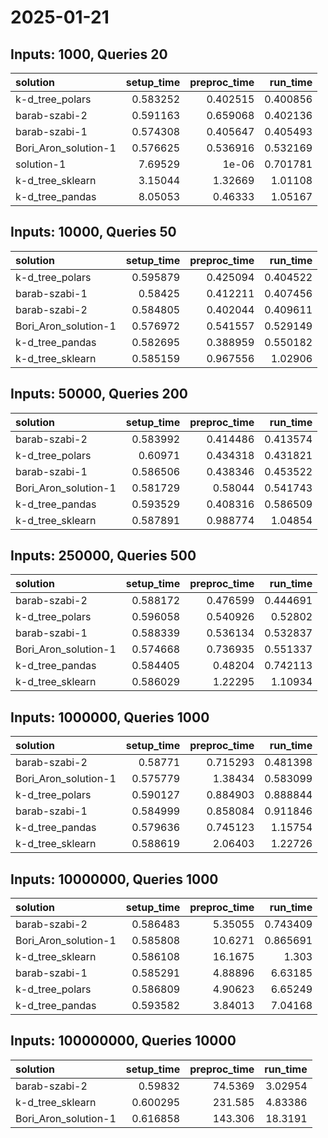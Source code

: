 # 2025-01-21

## Inputs: 1000, Queries 20

| solution             |   setup_time |   preproc_time |   run_time |
|:---------------------|-------------:|---------------:|-----------:|
| k-d_tree_polars      |     0.583252 |       0.402515 |   0.400856 |
| barab-szabi-2        |     0.591163 |       0.659068 |   0.402136 |
| barab-szabi-1        |     0.574308 |       0.405647 |   0.405493 |
| Bori_Aron_solution-1 |     0.576625 |       0.536916 |   0.532169 |
| solution-1           |     7.69529  |       1e-06    |   0.701781 |
| k-d_tree_sklearn     |     3.15044  |       1.32669  |   1.01108  |
| k-d_tree_pandas      |     8.05053  |       0.46333  |   1.05167  |

## Inputs: 10000, Queries 50

| solution             |   setup_time |   preproc_time |   run_time |
|:---------------------|-------------:|---------------:|-----------:|
| k-d_tree_polars      |     0.595879 |       0.425094 |   0.404522 |
| barab-szabi-1        |     0.58425  |       0.412211 |   0.407456 |
| barab-szabi-2        |     0.584805 |       0.402044 |   0.409611 |
| Bori_Aron_solution-1 |     0.576972 |       0.541557 |   0.529149 |
| k-d_tree_pandas      |     0.582695 |       0.388959 |   0.550182 |
| k-d_tree_sklearn     |     0.585159 |       0.967556 |   1.02906  |

## Inputs: 50000, Queries 200

| solution             |   setup_time |   preproc_time |   run_time |
|:---------------------|-------------:|---------------:|-----------:|
| barab-szabi-2        |     0.583992 |       0.414486 |   0.413574 |
| k-d_tree_polars      |     0.60971  |       0.434318 |   0.431821 |
| barab-szabi-1        |     0.586506 |       0.438346 |   0.453522 |
| Bori_Aron_solution-1 |     0.581729 |       0.58044  |   0.541743 |
| k-d_tree_pandas      |     0.593529 |       0.408316 |   0.586509 |
| k-d_tree_sklearn     |     0.587891 |       0.988774 |   1.04854  |

## Inputs: 250000, Queries 500

| solution             |   setup_time |   preproc_time |   run_time |
|:---------------------|-------------:|---------------:|-----------:|
| barab-szabi-2        |     0.588172 |       0.476599 |   0.444691 |
| k-d_tree_polars      |     0.596058 |       0.540926 |   0.52802  |
| barab-szabi-1        |     0.588339 |       0.536134 |   0.532837 |
| Bori_Aron_solution-1 |     0.574668 |       0.736935 |   0.551337 |
| k-d_tree_pandas      |     0.584405 |       0.48204  |   0.742113 |
| k-d_tree_sklearn     |     0.586029 |       1.22295  |   1.10934  |

## Inputs: 1000000, Queries 1000

| solution             |   setup_time |   preproc_time |   run_time |
|:---------------------|-------------:|---------------:|-----------:|
| barab-szabi-2        |     0.58771  |       0.715293 |   0.481398 |
| Bori_Aron_solution-1 |     0.575779 |       1.38434  |   0.583099 |
| k-d_tree_polars      |     0.590127 |       0.884903 |   0.888844 |
| barab-szabi-1        |     0.584999 |       0.858084 |   0.911846 |
| k-d_tree_pandas      |     0.579636 |       0.745123 |   1.15754  |
| k-d_tree_sklearn     |     0.588619 |       2.06403  |   1.22726  |

## Inputs: 10000000, Queries 1000

| solution             |   setup_time |   preproc_time |   run_time |
|:---------------------|-------------:|---------------:|-----------:|
| barab-szabi-2        |     0.586483 |        5.35055 |   0.743409 |
| Bori_Aron_solution-1 |     0.585808 |       10.6271  |   0.865691 |
| k-d_tree_sklearn     |     0.586108 |       16.1675  |   1.303    |
| barab-szabi-1        |     0.585291 |        4.88896 |   6.63185  |
| k-d_tree_polars      |     0.586809 |        4.90623 |   6.65249  |
| k-d_tree_pandas      |     0.593582 |        3.84013 |   7.04168  |

## Inputs: 100000000, Queries 10000

| solution             |   setup_time |   preproc_time |   run_time |
|:---------------------|-------------:|---------------:|-----------:|
| barab-szabi-2        |     0.59832  |        74.5369 |    3.02954 |
| k-d_tree_sklearn     |     0.600295 |       231.585  |    4.83386 |
| Bori_Aron_solution-1 |     0.616858 |       143.306  |   18.3191  |